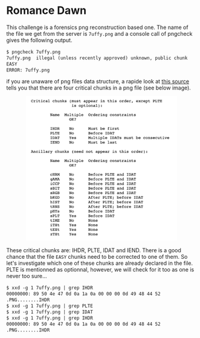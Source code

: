 # Romance Dawn

This challenge is a forensics png reconstruction based one. The name of the file we get from the server is `7uffy.png` and a console call of pngcheck gives the following output.

```console
$ pngcheck 7uffy.png 
7uffy.png  illegal (unless recently approved) unknown, public chunk EASY
ERROR: 7uffy.png
```

if you are unaware of png files data structure, a rapide look at [this source](http://www.libpng.org/pub/png/spec/1.2/PNG-Chunks.html) tells you that there are four critical chunks in a png file (see below image).

<p align="center">
<img src="https://github.com/GA86/CTF/blob/master/png-chunks.png" width="400">
</p>

These critical chunks are: IHDR, PLTE, IDAT and IEND. There is a good chance that the file `EASY` chunks need to be corrected to one of them. So let's investigate which one of these chunks are already declared in the file. PLTE is mentionned as optionnal, however, we will check for it too as one is never too sure... 

```console
$ xxd -g 1 7uffy.png | grep IHDR 
00000000: 89 50 4e 47 0d 0a 1a 0a 00 00 00 0d 49 48 44 52  .PNG........IHDR
$ xxd -g 1 7uffy.png | grep PLTE 
$ xxd -g 1 7uffy.png | grep IDAT 
$ xxd -g 1 7uffy.png | grep IHDR 
00000000: 89 50 4e 47 0d 0a 1a 0a 00 00 00 0d 49 48 44 52  .PNG........IHDR
```
